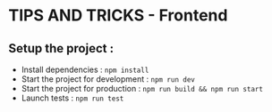 # TIPS AND TRICKS - Frontend

## Setup the project :

- Install dependencies : ``npm install``
- Start the project for development : ``npm run dev``
- Start the project for production : ``npm run build && npm run start``
- Launch tests : ``npm run test``